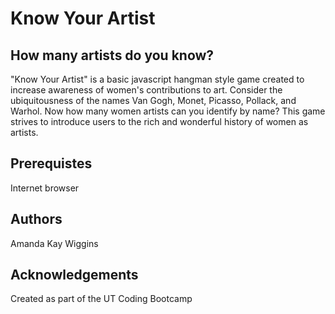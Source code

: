 # Know Your Artist

## How many artists do you know?
"Know Your Artist" is a basic javascript hangman style game created to increase awareness of women's contributions to art. Consider the ubiquitousness of the names Van Gogh, Monet, Picasso, Pollack, and Warhol. Now how many women artists can you identify by name? This game strives to introduce users to the rich and wonderful history of women as artists.

## Prerequistes
Internet browser

## Authors
Amanda Kay Wiggins

## Acknowledgements
Created as part of the UT Coding Bootcamp
